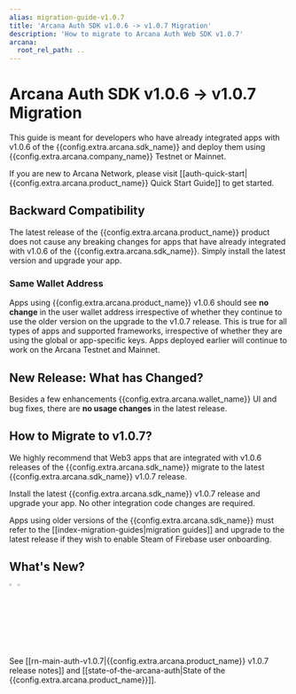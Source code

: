 ```yaml
---
alias: migration-guide-v1.0.7
title: 'Arcana Auth SDK v1.0.6 -> v1.0.7 Migration'
description: 'How to migrate to Arcana Auth Web SDK v1.0.7'
arcana:
  root_rel_path: ..
---
```


# Arcana Auth SDK v1.0.6 -> v1.0.7 Migration

This guide is meant for developers who have already integrated apps with v1.0.6 of the {{config.extra.arcana.sdk_name}} and deploy them using {{config.extra.arcana.company_name}} Testnet or Mainnet.

If you are new to Arcana Network, please visit [[auth-quick-start|{{config.extra.arcana.product_name}} Quick Start Guide]] to get started.

## Backward Compatibility

The latest release of the {{config.extra.arcana.product_name}} product does not cause any breaking changes for apps that have already integrated with v1.0.6 of the {{config.extra.arcana.sdk_name}}. Simply install the latest version and upgrade your app.

### Same Wallet Address

Apps using {{config.extra.arcana.product_name}} v1.0.6 should see **no change** in the user wallet address irrespective of whether they continue to use the older version on the upgrade to the v1.0.7 release. This is true for all types of apps and supported frameworks, irrespective of whether they are using the global or app-specific keys. Apps deployed earlier will continue to work on the Arcana Testnet and Mainnet. 

## New Release: What has Changed?

Besides a few enhancements {{config.extra.arcana.wallet_name}} UI and bug fixes, there are **no usage changes** in the latest release.

## How to Migrate to v1.0.7?

We highly recommend that Web3 apps that are integrated with v1.0.6 releases of the {{config.extra.arcana.sdk_name}} migrate to the latest {{config.extra.arcana.sdk_name}} v1.0.7 release.

Install the latest {{config.extra.arcana.sdk_name}} v1.0.7 release and upgrade your app. No other integration code changes are required.

Apps using older versions of the {{config.extra.arcana.sdk_name}} must refer to the [[index-migration-guides|migration guides]] and upgrade to the latest release if they wish to enable Steam of Firebase user onboarding.

## What's New?

<img src="/img/icon_new_light.png#only-light" alt="New icon" width="3%" /><img src="/img/icon_new_dark.png#only-dark" alt="New icon" width="3%" />

See [[rn-main-auth-v1.0.7|{{config.extra.arcana.product_name}} v1.0.7 release notes]] and [[state-of-the-arcana-auth|State of the {{config.extra.arcana.product_name}}]].

